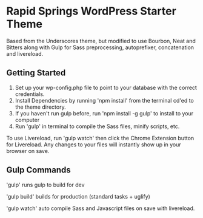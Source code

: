# Rapid Springs WordPress Starter Theme

Based from the Underscores theme, but modified to use Bourbon, Neat and Bitters along with Gulp for Sass preprocessing, autoprefixer, concatenation and livereload.

## Getting Started

1. Set up your wp-config.php file to point to your database with the correct credentials.
2. Install Dependencies by running 'npm install' from the terminal cd'ed to the theme directory.
3. If you haven't run gulp before, run 'npm install -g gulp' to install to your computer
4. Run 'gulp' in terminal to compile the Sass files, minify scripts, etc.

To use Livereload, run 'gulp watch' then click the Chrome Extension button for Livereload. Any changes to your files will instantly show up in your browser on save.


## Gulp Commands

'gulp' runs gulp to build for dev

'gulp build' builds for production (standard tasks + uglify)

'gulp watch' auto compile Sass and Javascript files on save with livereload.
